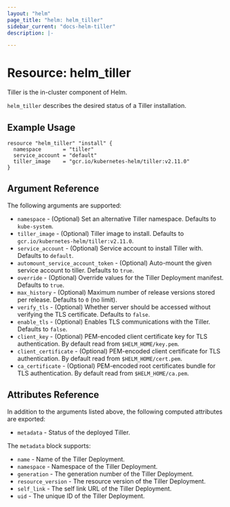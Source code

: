 ```yaml
---
layout: "helm"
page_title: "helm: helm_tiller"
sidebar_current: "docs-helm-tiller"
description: |-

---
```


# Resource: helm_tiller

Tiller is the in-cluster component of Helm.

`helm_tiller` describes the desired status of a Tiller installation.

## Example Usage

```hcl
resource "helm_tiller" "install" {
  namespace       = "tiller"
  service_account = "default"
  tiller_image    = "gcr.io/kubernetes-helm/tiller:v2.11.0"
}
```

## Argument Reference

The following arguments are supported:

* `namespace` - (Optional) Set an alternative Tiller namespace. Defaults to `kube-system`.
* `tiller_image` - (Optional) Tiller image to install. Defaults to `gcr.io/kubernetes-helm/tiller:v2.11.0`.
* `service_account` - (Optional) Service account to install Tiller with. Defaults to `default`.
* `automount_service_account_token` - (Optional) Auto-mount the given service account to tiller. Defaults to `true`.
* `override` - (Optional) Override values for the Tiller Deployment manifest. Defaults to `true`.
* `max_history` - (Optional) Maximum number of release versions stored per release. Defaults to `0` (no limit).
* `verify_tls` - (Optional) Whether server should be accessed without verifying the TLS certificate. Defaults to `false`.
* `enable_tls` - (Optional) Enables TLS communications with the Tiller. Defaults to `false`.
* `client_key` - (Optional) PEM-encoded client certificate key for TLS authentication. By default read from `$HELM_HOME/key.pem`.
* `client_certificate` - (Optional) PEM-encoded client certificate for TLS authentication. By default read from `$HELM_HOME/cert.pem`.
* `ca_certificate` - (Optional) PEM-encoded root certificates bundle for TLS authentication. By default read from `$HELM_HOME/ca.pem`.

## Attributes Reference

In addition to the arguments listed above, the following computed attributes are
exported:

* `metadata` - Status of the deployed Tiller.

The `metadata` block supports:

* `name` - Name of the Tiller Deployment.
* `namespace` - Namespace of the Tiller Deployment.
* `generation` - The generation number of the Tiller Deployment.
* `resource_version` - The resource version of the Tiller Deployment.
* `self_link` - The self link URL of the Tiller Deployment.
* `uid` - The unique ID of the Tiller Deployment.
